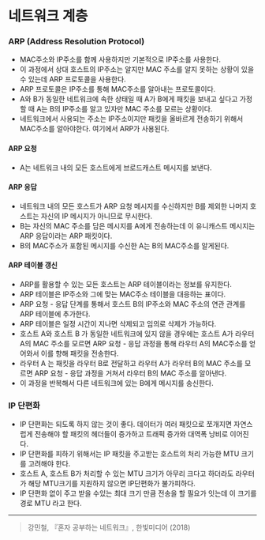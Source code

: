 
# 네트워크 계층 

### ARP (Address Resolution Protocol)
- MAC주소와 IP주소를 함께 사용하지만 기본적으로 IP주소를 사용한다. 
- 이 과정에서 상대 호스트의 IP주소는 알지만 MAC 주소를 알지 못하는 상황이 있을 수 있는데 ARP 프로토콜을 사용한다. 
- ARP 프로토콜은 IP주소를 통해 MAC주소를 알아내는 프로토콜이다.
- A와 B가 동일한 네트워크에 속한 상태일 때 A가 B에게 패킷을 보내고 싶다고 가정할 때 A는 B의 IP주소를 알고 있자만 MAC 주소를 모르는 상황이다. 
- 네트워크에서 사용되는 주소는 IP주소이지만 패킷을 올바르게 전송하기 위해서 MAC주소를 알아야한다. 여기에서 ARP가 사용된다. 

#### ARP 요청 
- A는 네트워크 내의 모든 호스트에게 브로드캐스트 메시지를 보낸다. 

#### ARP 응답 
- 네트워크 내의 모든 호스트가 ARP 요청 메시지를 수신하지만 B를 제외한 나머지 호스트는 자신의 IP 메시지가 아니므로 무시한다. 
- B는 자신의 MAC 주소를 담은 메시지를 A에게 전송하는데 이 유니캐스트 메시지는 ARP 응답이라는 ARP 패킷이다. 
- B의 MAC주소가 포함된 메시지를 수신한 A는 B의 MAC주소를 알게된다. 
  
#### ARP 테이블 갱신 
- ARP를 활용할 수 있는 모든 호스트는 ARP 테이블이라는 정보를 유지한다.
- ARP 테이블은 IP주소와 그에 맞는 MAC주소 테이블을 대응하는 표이다. 
- ARP 요청 - 응답 단계를 통해서 호스트 B의 IP주소와 MAC 주소의 연관 관계를 ARP 테이블에 추가한다. 
- ARP 테이블은 일정 시간이 지나면 삭제되고 임의로 삭제가 가능하다. 
- 호스트 A와 호스트 B 가 동일한 네트워크에 있지 않을 경우에는 호스트 A가 라우터 A의 MAC 주소를 모르면 ARP 요청 - 응답 과정을 통해 라우터 A의 MAC주소를 얻어와서 이를 향해 패킷을 전송한다. 
- 라우터 A 는 패킷을 라우터 B로 전달하고 라우터 A가 라우터 B의 MAC 주소를 모르면 ARP 요청 - 응답 과정을 거쳐서 라우터 B의 MAC 주소를 알아낸다. 
- 이 과정을 반복해서 다른 네트워크에 있는 B에게 메시지를 송신한다. 
  
  
### IP 단편화 
- IP 단편화는 되도록 하지 않는 것이 좋다. 데이터가 여러 패킷으로 쪼개지면 자연스럽게 전송해야  할 패킷의 헤더들이 증가하고 트래픽 증가와 대역폭 낭비로 이어진다. 
- IP 단편화를 피하기 위해서는 IP 패킷을 주고받는 호스트의 처리 가능한 MTU 크기를 고려해야 한다. 
- 호스트 A, 호스트 B가 처리할 수 있는 MTU 크기가 아무리 크다고 하더라도 라우터가 해당 MTU크기를 지원하지 않으면 IP단편화가 불가피하다. 
- IP 단편화 없이 주고 받을 수있는 최대 크기 만큼 전송을 할 필요가 잇는데 이 크기를 경로 MTU 라고 한다. 

--- 
> 강민철, 『혼자 공부하는 네트워크』, 한빛미디어 (2018)    
